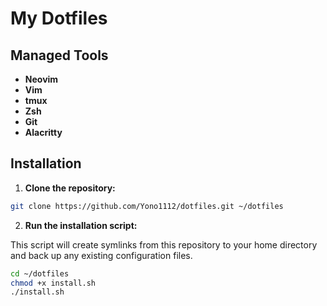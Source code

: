 # My Dotfiles
## Managed Tools

- **Neovim**
- **Vim**
- **tmux**
- **Zsh**
- **Git**
- **Alacritty**

## Installation

1. **Clone the repository:**

```bash
git clone https://github.com/Yono1112/dotfiles.git ~/dotfiles
```

2. **Run the installation script:**

This script will create symlinks from this repository to your home directory and back up any existing configuration files.

```bash
cd ~/dotfiles
chmod +x install.sh
./install.sh
```

